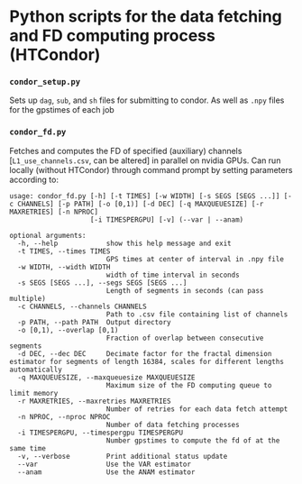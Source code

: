 # Python scripts for the data fetching and FD computing process (HTCondor)

### `condor_setup.py`
Sets up `dag`, `sub`, and `sh` files for submitting to condor.
As well as `.npy` files for the gpstimes of each job


### `condor_fd.py`
Fetches and computes the FD of specified (auxiliary) channels [`L1_use_channels.csv`, can be altered] in parallel on nvidia GPUs.
Can run locally (without HTCondor) through command prompt by setting parameters according to:
```
usage: condor_fd.py [-h] [-t TIMES] [-w WIDTH] [-s SEGS [SEGS ...]] [-c CHANNELS] [-p PATH] [-o [0,1)] [-d DEC] [-q MAXQUEUESIZE] [-r MAXRETRIES] [-n NPROC]
                    [-i TIMESPERGPU] [-v] (--var | --anam)

optional arguments:
  -h, --help            show this help message and exit
  -t TIMES, --times TIMES
                        GPS times at center of interval in .npy file
  -w WIDTH, --width WIDTH
                        width of time interval in seconds
  -s SEGS [SEGS ...], --segs SEGS [SEGS ...]
                        Length of segments in seconds (can pass multiple)
  -c CHANNELS, --channels CHANNELS
                        Path to .csv file containing list of channels
  -p PATH, --path PATH  Output directory
  -o [0,1), --overlap [0,1)
                        Fraction of overlap between consecutive segments
  -d DEC, --dec DEC     Decimate factor for the fractal dimension estimator for segments of length 16384, scales for different lengths automatically
  -q MAXQUEUESIZE, --maxqueuesize MAXQUEUESIZE
                        Maximum size of the FD computing queue to limit memory
  -r MAXRETRIES, --maxretries MAXRETRIES
                        Number of retries for each data fetch attempt
  -n NPROC, --nproc NPROC
                        Number of data fetching processes
  -i TIMESPERGPU, --timespergpu TIMESPERGPU
                        Number gpstimes to compute the fd of at the same time
  -v, --verbose         Print additional status update
  --var                 Use the VAR estimator
  --anam                Use the ANAM estimator
  ```

